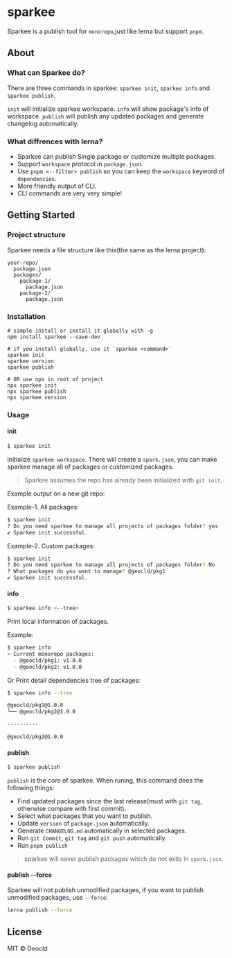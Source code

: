 # sparkee	
Sparkee is a publish tool for `monorepo`,just like lerna but support `pnpm`.

## About

### What can Sparkee do?
There are three commands in sparkee: `sparkee init`, `sparkee info` and `sparkee publish`.

`init` will initialize sparkee workspace.
`info` will show package's info of workspace.
`publish` will publish any updated packages and generate changelog automatically.

### What diffrences with lerna?
* Sparkee can publish Single package or customize multiple packages.
* Support `workspace` protocol in `package.json`.
* Use `pnpm <--filter> publish` so you can keep the `workspace` keyword of `dependencies`.
* More friendly output of CLI.
* CLI commands are very very simple!

## Getting Started

### Project structure

Sparkee needs a file structure like this(the same as the lerna project):

```
your-repo/
  package.json
  packages/
    package-1/
      package.json
    package-2/
      package.json
```

### Installation

```
# simple install or install it globally with -g
npm install sparkee --save-dev

# if you install globally, use it `sparkee <command>`
sparkee init
sparkee version
sparkee publish

# OR use npx in root of project
npx sparkee init
npx sparkee publish
npx sparkee version
```

### Usage

#### init

```sh
$ sparkee init
```

Initialize `sparkee workspace`. There will create a `spark.json`, you can make sparkee manage all of packages or customized packages.

> Sparkee assumes the repo has already been initialized with `git init`.

Example output on a new git repo:

Example-1. All packages:

```sh
$ sparkee init
? Do you need sparkee to manage all projects of packages folder? yes
✔ Sparkee init successful.
```

Example-2. Custom packages:

```sh
$ sparkee init
? Do you need sparkee to manage all projects of packages folder? No
? What packages do you want to manage? @geocld/pkg1
✔ Sparkee init successful.
```

#### info

```sh
$ sparkee info <--tree>
```

Print local information of packages.

Example:

```bash
$ sparkee info
> Current monorepo packages:
  · @geocld/pkg1: v1.0.0
  · @geocld/pkg2: v1.0.0
```

Or Print detail dependencies tree of packages:

```bash
$ sparkee info --tree

@geocld/pkg1@1.0.0
╰── @geocld/pkg2@1.0.0

----------

@geocld/pkg2@1.0.0
``` 

#### publish

```bash
$ sparkee publish
```

`publish` is the core of sparkee. When runing, this command does the following things:

- Find updated packages since the last release(must with `git tag`, otherwise compare with first commit).
- Select what packages that you want to publish.
- Update `version` of `package.json` automatically.
- Generate `CHANGELOG.md` automatically in selected packages.
- Run `git Commit`, `git tag` and `git push` automatically.
- Run `pnpm publish`

> sparkee will never publish packages which do not exits in `spark.json`.

#### publish --force
Sparkee will not publish unmodified packages, if you want to publish unmodified packages, use `--force`:

```bash
lerna publish --force
```

## License

MIT © Geocld

